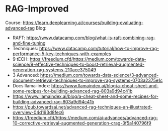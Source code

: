# RAG-Improved

Course: https://learn.deeplearning.ai/courses/building-evaluating-advanced-rag
Blog:
  + RAFT: https://www.datacamp.com/blog/what-is-raft-combining-rag-and-fine-tuning
  + Techniques: https://www.datacamp.com/tutorial/how-to-improve-rag-performance-5-key-techniques-with-examples
  + 9 tECH: https://freedium.cfd/https://medium.com/towards-data-science/9-effective-techniques-to-boost-retrieval-augmented-generation-rag-systems-210ace375049
  + 3 Advanced: https://medium.com/towards-data-science/3-advanced-document-retrieval-techniques-to-improve-rag-systems-0703a2375e1c
  + Docs llama-index: https://www.llamaindex.ai/blog/a-cheat-sheet-and-some-recipes-for-building-advanced-rag-803a9d94c41b
  + https://www.llamaindex.ai/blog/a-cheat-sheet-and-some-recipes-for-building-advanced-rag-803a9d94c41b
  + https://pub.towardsai.net/advanced-rag-techniques-an-illustrated-overview-04d193d8fec6
  + https://freedium.cfd/https://medium.com/ai-advances/advanced-rag-10-corrective-retrieval-augmented-generation-crag-3f5a140796f9
